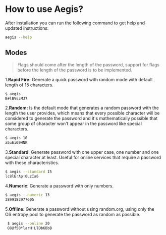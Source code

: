 # How to use Aegis?

After installation you can run the following command to get help and updated instructions:

```bash
aegis --help
```

## Modes

> Flags should come after the length of the password, support for flags before the length of the password is to be implemented.

1.**Rapid Fire:** Generate a quick password with random mode with default length of 15 characters.


```bash
$ aegis
E#lBVszMJ7
```
2.**Random:** Is the default mode that generates a random password with the length the user provides, which means that every possible character will be considered to generate the password and it's mathematically possible that some group of character won't appear in the password like special characters.


```bash
$ aegis 10
a5uEiG9HNK
```

3.**Standard**: Generate password with one upper case, one number and one special character at least. Useful for online services that require a password with these characteristics.

```bash
$ aegis --standard 15
lc8lErAp!0LzIa6
```

4.**Numeric**: Generate a password with only numbers.
```bash
$ aegis --numeric 13
3899182977605
```

5.**Offline**: Generate a password without using random.org, using only the OS entropy pool to generate the password as random as possible.
```bash
 $ aegis --online 20
 O8@f50*larH!LlDb6BbB
```
